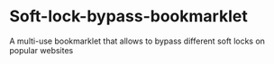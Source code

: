 # Soft-lock-bypass-bookmarklet
A multi-use bookmarklet that allows to bypass different soft locks on popular websites
